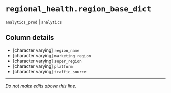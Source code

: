 # `regional_health.region_base_dict`
`analytics_prod` | `analytics`

## Column details
* [character varying] `region_name`
* [character varying] `marketing_region`
* [character varying] `super_region`
* [character varying] `platform`
* [character varying] `traffic_source`

-------------------------------------------------------------------------------
*Do not make edits above this line.*
